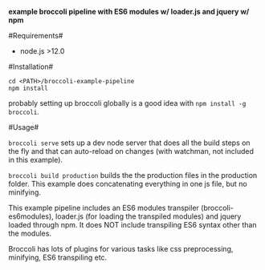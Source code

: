 **example broccoli pipeline with ES6 modules w/ loader.js and jquery w/ npm**

#Requirements#

- node.js >12.0

#Installation#

```
cd <PATH>/broccoli-example-pipeline
npm install
```

probably setting up broccoli globally is a good idea with `npm install -g broccoli`.

#Usage#

`broccoli serve` sets up a dev node server that does all the build steps on the fly and that can auto-reload on changes (with watchman, not included in this example).

`broccoli build production` builds the the production files in the production folder. This example does concatenating everything in one js file, but no minifying.

This example pipeline includes an ES6 modules transpiler (broccoli-es6modules), loader.js (for loading the transpiled modules) and jquery loaded through npm. It does NOT include transpiling ES6 syntax other than the modules.

Broccoli has lots of plugins for various tasks like css preprocessing, minifying, ES6 transpiling etc.
